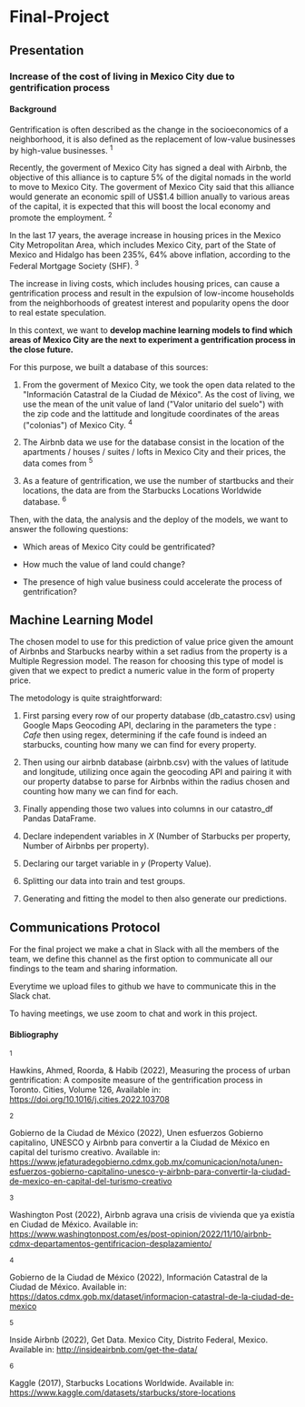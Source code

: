 # Final-Project

## Presentation

### Increase of the cost of living in Mexico City due to gentrification process

#### Background

Gentrification is often described as the change in the socioeconomics of a neighborhood, it is also defined as the replacement of low-value businesses by high-value businesses. <sup> 1 <sup> 

Recently, the goverment of Mexico City has signed a deal with Airbnb, the objective of this alliance is to capture 5% of the digital nomads in the world to move to Mexico City. The goverment of Mexico City said that this alliance would generate an economic spill of US$1.4 billion anually to various areas of the capital, it is expected that this will boost the local economy and promote the employment. <sup> 2 <sup>

In the last 17 years, the average increase in housing prices in the Mexico City Metropolitan Area, which includes Mexico City, part of the State of Mexico and Hidalgo has been 235%, 64% above inflation, according to the Federal Mortgage Society (SHF). <sup> 3 <sup>

The increase in living costs, which includes housing prices, can cause a gentrification process and result in the expulsion of low-income households from the neighborhoods of greatest interest and popularity opens the door to real estate speculation.

In this context, we want to **develop machine learning models to find which areas of Mexico City are the next to experiment a gentrification process in the close future.**

For this purpose, we built a database of this sources:

1. From the goverment of Mexico City, we took the open data related to the "Información Catastral de la Ciudad de México". As the cost of living, we use the mean of the unit value of land ("Valor unitario del suelo") with the zip code and the lattitude and longitude coordinates of the areas ("colonias") of Mexico City. <sup> 4 <sup>

2. The Airbnb data we use for the database consist in the location of the apartments / houses / suites / lofts in Mexico City and their prices, the data comes from  <sup> 5 <sup>

3. As a feature of gentrification, we use the number of startbucks and their locations, the data are from the Starbucks Locations Worldwide database. <sup> 6 <sup>

Then, with the data, the analysis and the deploy of the models, we want to answer the following questions:

- Which areas of Mexico City could be gentrificated?

- How much the value of land could change?

- The presence of high value business could accelerate the process of gentrification?

## Machine Learning Model

The chosen model to use for this prediction of value price given the amount of Airbnbs and Starbucks nearby within a set radius from the property is a Multiple Regression model. The reason for choosing this type of model is given that we expect to predict a numeric value in the form of property price.

The metodology is quite straightforward:
1. First parsing every row of our property database (db_catastro.csv) using Google Maps Geocoding API, declaring in the parameters the type : *Cafe* then using regex, determining if the cafe found is indeed an starbucks, counting how many we can find for every property.

2. Then using our airbnb database (airbnb.csv) with the values of latitude and longitude, utilizing once again the geocoding API and pairing it with our property databse to parse for Airbnbs within the radius chosen and counting how many we can find for each.

3. Finally appending those two values into columns in our catastro_df Pandas DataFrame.

4. Declare independent variables in *X* (Number of Starbucks per property, Number of Airbnbs per property).

5. Declaring our target variable in *y* (Property Value).

6. Splitting our data into train and test groups.

7. Generating and fitting the model to then also generate our predictions.


## Communications Protocol

For the final project we make a chat in Slack with all the members of the team, we define this channel as the first option to communicate all our findings to the team and sharing information.

Everytime we upload files to github we have to communicate this in the Slack chat.

To having meetings, we use zoom to chat and work in this project.

 #### Bibliography
 
<sup> 1 <sup>     

Hawkins, Ahmed, Roorda, & Habib (2022), Measuring the process of urban gentrification: A composite measure of the gentrification process in Toronto. Cities, Volume 126, Available in: https://doi.org/10.1016/j.cities.2022.103708 

<sup> 2 <sup> 

Gobierno de la Ciudad de México (2022), Unen esfuerzos Gobierno capitalino, UNESCO y Airbnb para convertir a la Ciudad de México en capital del turismo creativo. Available in: https://www.jefaturadegobierno.cdmx.gob.mx/comunicacion/nota/unen-esfuerzos-gobierno-capitalino-unesco-y-airbnb-para-convertir-la-ciudad-de-mexico-en-capital-del-turismo-creativo

<sup> 3 <sup>

Washington Post (2022), Airbnb agrava una crisis de vivienda que ya existía en Ciudad de México. Available in: https://www.washingtonpost.com/es/post-opinion/2022/11/10/airbnb-cdmx-departamentos-gentifricacion-desplazamiento/ 

<sup> 4 <sup>
 
 Gobierno de la Ciudad de México (2022), Información Catastral de la Ciudad de México. Available in: https://datos.cdmx.gob.mx/dataset/informacion-catastral-de-la-ciudad-de-mexico

<sup> 5 <sup>

Inside Airbnb (2022), Get Data. Mexico City, Distrito Federal, Mexico. Available in: http://insideairbnb.com/get-the-data/
 
<sup> 6 <sup>

Kaggle (2017), Starbucks Locations Worldwide. Available in: https://www.kaggle.com/datasets/starbucks/store-locations
